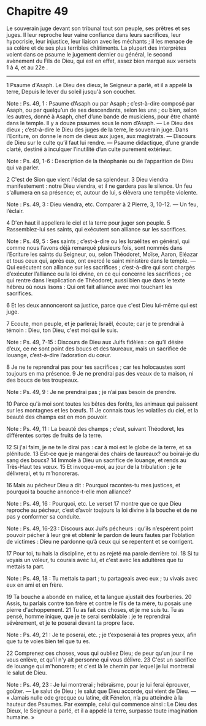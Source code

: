 # Chapitre 49

Le souverain juge devant son tribunal tout son peuple, ses prêtres et ses juges.
Il leur reproche leur vaine confiance dans leurs sacrifices, leur hypocrisie, leur injustice, leur liaison avec les méchants ; il les menace de sa colère et de ses plus terribles châtiments.
La plupart des interprètes voient dans ce psaume le jugement dernier ou général, le second avènement du Fils de Dieu, qui est en effet, assez bien marqué aux versets 1 à 4, et au 22e .

***

1 Psaume d'Asaph. Le Dieu des dieux, le Seigneur a parlé, et il a appelé la terre, Depuis le lever du soleil jusqu'à son coucher.

<span class="bible-note">Note : </span> Ps. 49, 1 : Psaume d’Asaph ou par Asaph ; c’est-à-dire composé par Asaph, ou par quelqu’un de ses descendants, selon les uns ; ou bien, selon les autres, donné à Asaph, chef d’une bande de musiciens, pour être chanté dans le temple. Il y a douze psaumes sous le nom d’Asaph. ― Le Dieu des dieux ; c’est-à-dire le Dieu des juges de la terre, le souverain juge. Dans l’Ecriture, on donne le nom de dieux aux juges, aux magistrats. ― Discours de Dieu sur le culte qu’il faut lui rendre. ― Psaume didactique, d’une grande clarté, destiné à inculquer l’inutilité d’un culte purement extérieur.

<span class="bible-note">Note : </span> Ps. 49, 1-6 : Description de la théophanie ou de l’apparition de Dieu qui va parler.


2 C'est de Sion que vient l'éclat de sa splendeur. 3 Dieu viendra manifestement : notre Dieu viendra, et il ne gardera pas le silence. Un feu s'allumera en sa présence; et, autour de lui, s élèvera une tempête violente.

<span class="bible-note">Note : </span> Ps. 49, 3 : Dieu viendra, etc. Comparer à 2 Pierre, 3, 10-12. ― Un feu, l’éclair.

4 D'en haut il appellera le ciel et la terre pour juger son peuple. 5 Rassemblez-lui ses saints, qui exécutent son alliance sur les sacrifices.

<span class="bible-note">Note : </span> Ps. 49, 5 : Ses saints ; c’est-à-dire ou les Israélites en général, qui comme nous l’avons déjà remarqué plusieurs fois, sont nommés dans l’Ecriture les saints du Seigneur, ou, selon Théodoret, Moïse, Aaron, Eléazar et tous ceux qui, après eux, ont exercé le saint ministère dans le temple. ― Qui exécutent son alliance sur les sacrifices ; c’est-à-dire qui sont chargés d’exécuter l’alliance ou la loi divine, en ce qui concerne les sacrifices ; ce qui rentre dans l’explication de Théodoret, aussi bien que dans le texte hébreu où nous lisons : Qui ont fait alliance avec moi touchant les sacrifices.

6 Et les deux annonceront sa justice, parce que c'est Dieu lui-même qui est juge.


7 Ecoute, mon peuple, et je parlerai; Israël, écoute; car je te prendrai à témoin : Dieu, ton Dieu, c'est moi qui le suis.

<span class="bible-note">Note : </span> Ps. 49, 7-15 : Discours de Dieu aux Juifs fidèles : ce qu’il désire d’eux, ce ne sont point des boucs et des taureaux, mais un sacrifice de louange, c’est-à-dire l’adoration du cœur.

8 Je ne te reprendrai pas pour tes sacrifices ; car tes holocaustes sont toujours en ma présence. 9 Je ne prendrai pas des veaux de ta maison, ni des boucs de tes troupeaux.

<span class="bible-note">Note : </span> Ps. 49, 9 : Je ne prendrai pas ; je n’ai pas besoin de prendre.

10 Parce qu'à moi sont toutes les bêtes des forêts, les animaux qui paissent sur les montagnes et les bœufs. 11 Je connais tous les volatiles du ciel, et la beauté des champs est en mon pouvoir.

<span class="bible-note">Note : </span> Ps. 49, 11 : La beauté des champs ; c’est, suivant Théodoret, les différentes sortes de fruits de la terre.

12 Si j'ai faim, je ne te le dirai pas : car à moi est le globe de la terre, et sa plénitude. 13 Est-ce que je mangerai des chairs de taureaux? ou boirai-je du sang des boucs? 14 Immole à Dieu un sacrifice de louange, et rends au Très-Haut tes vœux. 15 Et invoque-moi, au jour de la tribulation : je te délivrerai, et tu m'honoreras.


16 Mais au pécheur Dieu a dit : Pourquoi racontes-tu mes justices, et pourquoi ta bouche annonce-t-elle mon alliance?

<span class="bible-note">Note : </span> Ps. 49, 16 : Pourquoi, etc. Le verset 17 montre que ce que Dieu reproche au pécheur, c’est d’avoir toujours la loi divine à la bouche et de ne pas y conformer sa conduite.

<span class="bible-note">Note : </span> Ps. 49, 16-23 : Discours aux Juifs pécheurs : qu’ils n’espèrent point pouvoir pécher à leur gré et obtenir le pardon de leurs fautes par l’oblation de victimes : Dieu ne pardonne qu’à ceux qui se repentent et se corrigent.

17 Pour toi, tu hais la discipline, et tu as rejeté ma parole derrière toi. 18 Si tu voyais un voleur, tu courais avec lui, et c'est avec les adultères que tu mettais ta part.

<span class="bible-note">Note : </span> Ps. 49, 18 : Tu mettais ta part ; tu partageais avec eux ; tu vivais avec eux en ami et en frère.

19 Ta bouche a abondé en malice, et ta langue ajustait des fourberies. 20 Assis, tu parlais contre ton frère et contre le fils de ta mère, tu posais une pierre d'achoppement. 21 Tu as fait ces choses, et je me suis tu. Tu as pensé, homme inique, que je te serai semblable : je te reprendrai sévèrement, et je te poserai devant ta propre face.

<span class="bible-note">Note : </span> Ps. 49, 21 : Je te poserai, etc. ; je t’exposerai à tes propres yeux, afin que tu te voies bien tel que tu es.


22 Comprenez ces choses, vous qui oubliez Dieu; de peur qu'un jour il ne vous enlève, et qu'il n'y ait personne qui vous délivre. 23 C'est un sacrifice de louange qui m'honorera; et c'est là le chemin par lequel je lui montrerai le salut de Dieu.

<span class="bible-note">Note : </span> Ps. 49, 23 : Je lui montrerai ; hébraïsme, pour je lui ferai éprouver, goûter. ― Le salut de Dieu ; le salut que Dieu accorde, qui vient de Dieu. ― « Jamais nulle ode grecque ou latine, dit Fénelon, n’a pu atteindre à la hauteur des Psaumes. Par exemple, celui qui commence ainsi : Le Dieu des Dieux, le Seigneur a parlé, et il a appelé la terre, surpasse toute imagination humaine. »


